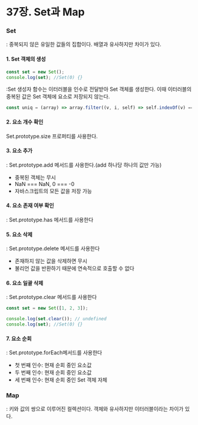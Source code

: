 # 37장. Set과 Map

### Set

: 중복되지 않은 유일한 값들의 집합이다. 배열과 유사하지만 차이가 있다.

#### 1. Set 객체의 생성

```js
const set = new Set();
console.log(set); //Set(0) {}
```

:Set 생성자 함수는 이터러블을 인수로 전달받아 Set 객체를 생성한다. 이때 이터러블의 중복된 값은 Set 객체에 요소로 저장되지 않는다.

```js
const uniq = (array) => array.filter((v, i, self) => self.indexOf(v) === i); // self는 filter 매서드가 호출한 원본값을 얘기한다
```

#### 2. 요소 개수 확인

Set.prototype.size 프로퍼티를 사용한다.

#### 3. 요소 추가

: Set.prototype.add 메서드를 사용한다.(add 하나당 하나의 값만 가능)

- 중복된 객체는 무시
- NaN === NaN, 0 === -0
- 자바스크립트의 모든 값을 저장 가능

#### 4. 요소 존재 여부 확인

: Set.prototype.has 메서드를 사용한다

#### 5. 요소 삭제

: Set.prototype.delete 메서드를 사용한다

- 존재하지 않는 값을 삭제하면 무시
- 불리언 값을 반환하기 때문에 연속적으로 호출할 수 없다

#### 6. 요소 일괄 삭제

: Set.prototype.clear 메서드를 사용한다

```js
const set = new Set([1, 2, 3]);

console.log(set.clear()); // undefined
console.log(set); //Set(0) {}
```

#### 7. 요소 순회

: Set.prototype.forEach메서드를 사용한다

- 첫 번쨰 인수: 현재 순회 중인 요소값
- 두 번째 인수: 현재 순회 중인 요소값
- 세 번째 인수: 현재 순회 중인 Set 객체 자체

### Map

: 키와 값의 쌍으로 이루어진 컬렉션이다. 객체와 유사하지만 이터러블이라는 차이가 있다.

